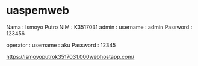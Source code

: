 # uaspemweb
Nama : Ismoyo Putro
NIM : K3517031
admin :
username : admin    Password : 123456

operator :
username : aku      Password : 12345

https://ismoyoputrok3517031.000webhostapp.com/
